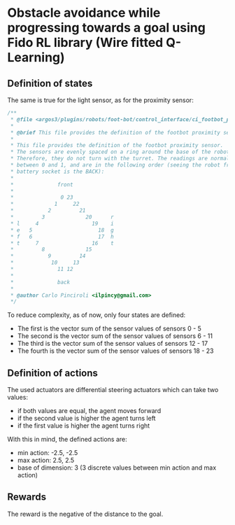 # Obstacle avoidance while progressing towards a goal using Fido RL library (Wire fitted Q-Learning)

## Definition of states

The same is true for the light sensor, as for the proximity sensor: 

```c++
/**
 * @file <argos3/plugins/robots/foot-bot/control_interface/ci_footbot_proximity_sensor.h>
 *
 * @brief This file provides the definition of the footbot proximity sensor.
 *
 * This file provides the definition of the footbot proximity sensor.
 * The sensors are evenly spaced on a ring around the base of the robot.
 * Therefore, they do not turn with the turret. The readings are normalized
 * between 0 and 1, and are in the following order (seeing the robot from TOP,
 * battery socket is the BACK):
 *
 *              front
 *               
 *               0 23
 *             1     22
 *           2         21
 *         3             20      r
 * l     4                 19    i
 * e   5                     18  g
 * f   6                     17  h
 * t     7                 16    t
 *         8             15
 *           9         14
 *            10     13
 *              11 12
 *
 *              back
 *
 * @author Carlo Pinciroli <ilpincy@gmail.com>
 */
```

To reduce complexity, as of now, only four states are defined:

 - The first is the vector sum of the sensor values of sensors 0 - 5
 - The second is the vector sum of the sensor values of sensors 6 - 11
 - The third is the vector sum of the sensor values of sensors 12 - 17
 - The fourth is the vector sum of the sensor values of sensors 18 - 23

## Definition of actions

The used actuators are differential steering actuators which can take two values:

 - if both values are equal, the agent moves forward
 - if the second value is higher the agent turns left
 - if the first value is higher the agent turns right

With this in mind, the defined actions are:

 - min action: -2.5, -2.5
 - max action: 2.5, 2.5
 - base of dimension: 3 (3 discrete values between min action and max action)

## Rewards

The reward is the negative of the distance to the goal.